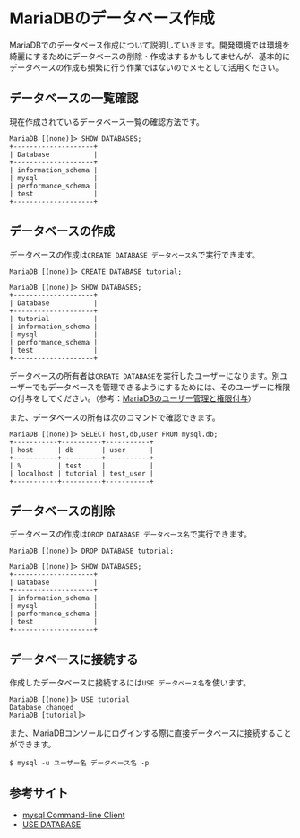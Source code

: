 # MariaDBのデータベース作成

MariaDBでのデータベース作成について説明していきます。開発環境では環境を綺麗にするためにデータベースの削除・作成はするかもしてませんが、基本的にデータベースの作成も頻繁に行う作業ではないのでメモとして活用ください。

<h2 id="show-database">データベースの一覧確認</h2>

現在作成されているデータベース一覧の確認方法です。  

```shell.prettyprint
MariaDB [(none)]> SHOW DATABASES;
+--------------------+
| Database           |
+--------------------+
| information_schema |
| mysql              |
| performance_schema |
| test               |
+--------------------+
```

<h2 id="create-database">データベースの作成</h2>

データベースの作成は`CREATE DATABASE データベース名`で実行できます。  

```shell.prettyprint
MariaDB [(none)]> CREATE DATABASE tutorial;

MariaDB [(none)]> SHOW DATABASES;
+--------------------+
| Database           |
+--------------------+
| tutorial           |
| information_schema |
| mysql              |
| performance_schema |
| test               |
+--------------------+
```

データベースの所有者は`CREATE DATABASE`を実行したユーザーになります。別ユーザーでもデータベースを管理できるようにするためには、そのユーザーに権限の付与をしてください。（参考：[MariaDBのユーザー管理と権限付与](https://irisash.github.io/mariadb/user_and_authority/)）  
  
また、データベースの所有は次のコマンドで確認できます。  

```shell.prettyprint
MariaDB [(none)]> SELECT host,db,user FROM mysql.db;
+-----------+----------+-----------+
| host      | db       | user      |
+-----------+----------+-----------+
| %         | test     |           |
| localhost | tutorial | test_user |
+-----------+----------+-----------+
```

<h2 id="drop-database">データベースの削除</h2>

データベースの作成は`DROP DATABASE データベース名`で実行できます。  

```shell.prettyprint
MariaDB [(none)]> DROP DATABASE tutorial;

MariaDB [(none)]> SHOW DATABASES;
+--------------------+
| Database           |
+--------------------+
| information_schema |
| mysql              |
| performance_schema |
| test               |
+--------------------+
```

<h2 id="use-database">データベースに接続する</h2>

作成したデータベースに接続するには`USE データベース名`を使います。  

```shell.prettyprint
MariaDB [(none)]> USE tutorial
Database changed
MariaDB [tutorial]> 
```

また、MariaDBコンソールにログインする際に直接データベースに接続することができます。  

```shell.prettyprint
$ mysql -u ユーザー名 データベース名 -p
```

<h2 id="reference-links">参考サイト</h2>

- [mysql Command-line Client](https://mariadb.com/kb/en/library/mysql-command-line-client/)
- [USE DATABASE](https://mariadb.com/kb/en/library/use/)
